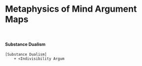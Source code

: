 # Metaphysics of Mind Argument Maps


</br>

#### Substance Dualism

```argdown
[Substance Dualism]
	+ <Indivisibility Argum
```
